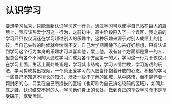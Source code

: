 # 认识学习

要想学习优秀，只能重新认识学习这一行为，通过学习可以使得自己站在巨人的肩膀上，我应该热爱学习这一行为，之前初中，高中阶段陷入了一个误区，我之前的学习只只仅仅沉迷在学习超过别人的乐趣中，这种乐趣来源于对别人成绩上的比较，当自己失败的时候就会惴惴不安，自己大学期间静下心来好好想想，只有认识到学习这个行为本身的乐趣才可以喜欢他，爱上他，没有各个方面都是第一的人，但总会有各个不同的人通过学习而成为各个方面第一的人，学习这一行为不仅仅只在学习上面，生活上面处处皆是，学习城市结构，学习人情世故，学习游戏的玩法，学习剪映剪出视频，一个真正爱学习的人应当怀抱着开放的心态，积极的学习一些自己不知道不擅长的知识，涉及一些不了解的区域，从中感悟，而不是怀着一颗封闭的心，只呆在自己所擅长的区域（也可称为自己排名较前的区域），如同井底之蛙，认识结交不同的人，学习他们身上的长处。做到真正的享受学习而不是享受碾压，享受优越。